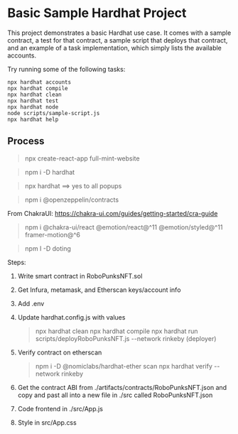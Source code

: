 # Basic Sample Hardhat Project

This project demonstrates a basic Hardhat use case. It comes with a sample contract, a test for that contract, a sample script that deploys that contract, and an example of a task implementation, which simply lists the available accounts.

Try running some of the following tasks:

```shell
npx hardhat accounts
npx hardhat compile
npx hardhat clean
npx hardhat test
npx hardhat node
node scripts/sample-script.js
npx hardhat help
```


## Process
> npx create-react-app full-mint-website

> npm i -D hardhat

> npx hardhat ==> yes to all popups

> npm i @openzeppelin/contracts

From ChakraUI: https://chakra-ui.com/guides/getting-started/cra-guide
> npm i @chakra-ui/react @emotion/react@^11 @emotion/styled@^11 framer-motion@^6

> npm I -D doting

Steps:
1. Write smart contract in RoboPunksNFT.sol
2. Get Infura, metamask, and Etherscan keys/account info
3. Add .env
4. Update hardhat.config.js with values
	
	> npx hardhat clean
	> npx hardhat compile
	> npx hardhat run scripts/deployRoboPunksNFT.js --network rinkeby 
	(deployer)

5. Verify contract on etherscan
	> npm i -D @nomiclabs/hardhat-ether scan
	> npx hardhat verify --network rinkeby <contractAddress>

6. Get the contract ABI from ./artifacts/contracts/RoboPunksNFT.json and copy and past all into a new file in ./src called RoboPunksNFT.json

7. Code frontend in ./src/App.js

8. Style in src/App.css


